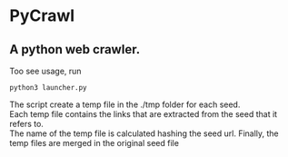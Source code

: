 # PyCrawl
## A python web crawler.
Too see usage, run
```
python3 launcher.py
```
The script create a temp file  in the ./tmp folder for each seed.   
Each temp file contains the links that are extracted from the seed that it refers to.   
The name of the temp file is calculated hashing the seed url.
Finally, the temp files are merged in the original seed file
